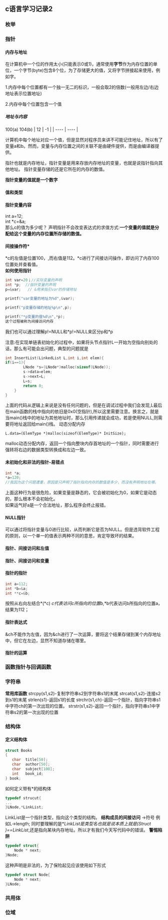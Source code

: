 ## c语言学习记录2
### 枚举
### 指针
#### 内存与地址
在计算机中一个位的作用太小(只能表示0或1)，通常使用**字节**作为内存位置的单位，一个字节(byte)包含8个位，为了存储更大的值，又将字节拼接起来使用，例如字。

1.内存中每个位置都有一个独一无二的标识，一般会取2的倍数(一般用左边/右边地址表示位置地址)

2.内存中每个位置包含一个值

##### 地址与内容

100(a)                                                                            104(b)
| 12   | -1   |
| ---- | ---- |

计算机中每个地址对应一个值，但是显然对程序员来讲不可能记住地址，所以有了变量a和b。然而，变量与内存位置之间的关联不是由硬件提供，而是由编译器提供。

指针也就是内存地址，指针变量是用来存放内存地址的变量，也就是说指针指向其他地址。
指针变量存储的还是它所在的内存的数值。

**指针变量的值就是一个数字**

#### 值和类型

#### 指针变量内容
int a=12;  
int *c=&a;  
那么c的值为多少呢？ 
声明指针不会改变表达式的求值方式:**一个变量的值就是分配给这个变量的内存位置所存储的数值。**
#### 间接操作符*
*c的左值是位置100，,而右值是112。\*c进行了间接访问操作，即访问了内存100位置处并查看值。  
**如何使用指针**
```c
int var=20；//实际变量的声明
int *p;  //指针变量的声明
p=&var;   // &用来指引var的存储地址

printf("var变量的地址为%d",&var);

printf("p变量存储的地址%p\n",p);

printf("*p变量的值%d\n",*p);
这个过程被称为间接访问内存
```

我们也可以通过理解p!=NULL和*p!=NULL来区分p和\*p

注意:在实现单链表初始化的过程中，如果将头节点指针L一开始为空指向别处的话，那么有可能会出问题，典型的问题就是

```c
int InsertList(LinkedList L,int i,int elem){
if(i==1){
        LNode *s=(LNode*)malloc(sizeof(LNode));
        s->data=elem;
        s->next=L;
        L=s;
        return 0;
    }
}
```

上面的代码从逻辑上来说是没有任何问题的，但是在调试过程中我们会发现,L最后在main函数的栈中指向的依旧是0x0(空指针),所以这里需要注意。换言之，就是当main()栈中的地址为其他地址时，那么引用传递就会成功，若是使用NULL,则需要将地址返回给main()栈。
动态分配内存 
```
L.data=(ElemType *)malloc(sizeof(ElemType)* InitSize);
```
malloc动态分配内存，返回一个指向整块内存首地址的一个指针，同时需要进行强转将右边的数据类型转换成和左边一致。  
#### 未初始化和非法的指针-易错点 
```c
int *a;
*a=120;
//我因为这个问题遭重，原因是只声明了指针指向内存的数值是多少，而没有声明地址在哪。
```
上面这种行为是很危险，如果变量是静态的，它会被初始化为0，如果它是动态的，那么根本不会初始化。  
如果运气好a是一个合法地址，那么程序会终止报错。  
#### NULL指针
可以通过将指针变量与0进行比较，从而判断它是否为NULL。但是违背软件工程的原则，以一个单一的值表示两种不同的意思，肯定导致坏的结果。  
#### 指针、间接访问和左值
#### 指针、间接访问和变量
#### 指针的指针
```c
int a=112;
int *b=&a;
int **c=&b;
```
按照从右向左结合\*(\*c) *c代表访问c所指向的位置b,*\*b代表访问b所指向的位置a，结果为112；  
#### 指针表达式
&ch不能作为左值，因为&ch进行了一次运算，要将这个结果存储到某个内存地址中，但它在左边，显然不知道存储在哪里。  
#### 指针的运算
### 函数指针与回调函数

### 字符串

**常用库函数**
strcpy(s1,s2)-复制字符串s2到字符串s1的末尾
strcat(s1,s2)-连接s2到s1的末尾
strlen(s1)-返回s1的长度
strchr(s1,ch)-返回一个指针，指向字符串s1中字符ch的第一次出现的位置。
strstr(s1,s2)-返回一个指针，指向字符串s1中字符串s2的第一次出现的位置

### 结构体

#### 定义结构体

```c
struct Books
{
   char  title[50];
   char  author[50];
   char  subject[100];
   int   book_id;
} book;
```

如何定义带有*的结构体

```c
typedef strucut{
...
}LNode,*LinkList;
```

LinkList是一个指针类型，指向这个类型的结构。
**结构成员的间接访问**
->符号
例如L->length;
同时要理解的是**LinkList是类型名也就是说本质上就是(Struct *)==LinkList**,还是指向某块内存地址。所以才有我们今天写代码中的错误。
**警惕陷阱**

```c
typedef struct{
	Node * next;
}Node;
```

这种声明是非法的，为了保险起见应该使用如下形式

```c
typedef struct Node{
	Node * next;
}LNode;
```

### 共用体
### 位域